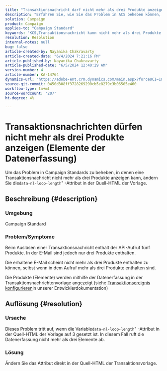 ```yaml
---
title: "Transaktionsnachricht darf nicht mehr als drei Produkte anzeigen (Elemente der Datenerfassung)"
description: "Erfahren Sie, wie Sie das Problem in ACS beheben können, bei dem eine Transaktionsnachricht nicht mehr als 3 Produkte anzeigen kann, selbst wenn der API-Aufruf 5 enthält."
solution: Campaign
product: Campaign
applies-to: "Campaign Standard"
keywords: "KCS,Transaktionsnachricht kann nicht mehr als drei Produkte anzeigen (Elemente der Datenerfassung)"
resolution: Resolution
internal-notes: null
bug: false
article-created-by: Nayanika Chakravarty
article-created-date: "6/4/2024 7:21:16 PM"
article-published-by: Nayanika Chakravarty
article-published-date: "6/5/2024 12:40:29 AM"
version-number: 4
article-number: KA-14764
dynamics-url: "https://adobe-ent.crm.dynamics.com/main.aspx?forceUCI=1&pagetype=entityrecord&etn=knowledgearticle&id=9ec63c9b-a722-ef11-840a-000d3a372703"
source-git-commit: 0450d308ff3728269290cb5e8279c3b06505e460
workflow-type: tm+mt
source-wordcount: '207'
ht-degree: 4%

---
```


# Transaktionsnachrichten dürfen nicht mehr als drei Produkte anzeigen (Elemente der Datenerfassung)


Um das Problem in Campaign Standards zu beheben, in denen eine Transaktionsnachricht nicht mehr als drei Produkte anzeigen kann, ändern Sie die`data-nl-loop-length`&quot; -Attribut in der Quell-HTML der Vorlage.

## Beschreibung {#description}


### <b>Umgebung</b>

Campaign Standard

### <b>Problem/Symptome</b>

Beim Auslösen einer Transaktionsnachricht enthält der API-Aufruf fünf Produkte. In der E-Mail sind jedoch nur drei Produkte enthalten.

Die erhaltene E-Mail scheint nicht mehr als drei Produkte enthalten zu können, selbst wenn in dem Aufruf mehr als drei Produkte enthalten sind.

Die Produkte (Elemente) werden mithilfe der Datenerfassung in der Transaktionsnachrichtenvorlage angezeigt (siehe [Transaktionsereignis konfigurieren](https://experienceleague.adobe.com/docs/campaign-standard/using/communication-channels/transactional-messaging/event-configuration/configuring-transactional-event.html?lang=en)in unserer Entwicklerdokumentation)


## Auflösung {#resolution}


### <b>Ursache</b>

Dieses Problem tritt auf, wenn die Variable`data-nl-loop-length`&quot; -Attribut in der Quell-HTML der Vorlage auf 3 gesetzt ist. In diesem Fall ruft die Datenerfassung nicht mehr als drei Elemente ab.

### <b>Lösung</b>

Ändern Sie das Attribut direkt in der Quell-HTML der Transaktionsvorlage.
